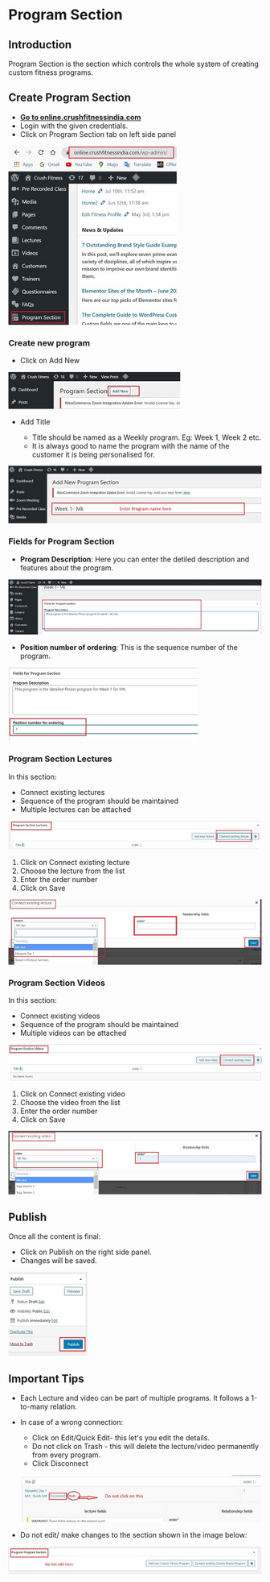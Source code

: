 # **Program Section**

## **Introduction**

Program Section is the section which controls the whole system of creating custom fitness programs.

## **Create Program Section**

*   <a href="https://online.crushfitnessindia.com/wp-admin" target="_blank">**Go to online.crushfitnessindia.com**</a>
*   Login with the given credentials.
*   Click on Program Section tab on left side panel

![prog section](../images/Program-Section/progsect.jpg)

### **Create new program**

*   Click on Add New

![add new](../images/Program-Section/addnew.jpg)

*   Add Title

    -   Title should be named as a Weekly program. Eg: Week 1, Week 2 etc.
    -   It is always good to name the program with the name of the customer it is being personalised for.

![add title](../images/Program-Section/addtitle.jpg)

### **Fields for Program Section**

*   **Program Description**: Here you can enter the detiled description and features about the program.

![prog desc](../images/Program-Section/progdesc.jpg)

*   **Position number of ordering**: This is the sequence number of the program.

![position](../images/Program-Section/positionorder.jpg)

### **Program Section Lectures**

In this section:

-   Connect existing lectures
-   Sequence of the program should be maintained
-   Multiple lectures can be attached

![prog sect lecture](../images/Program-Section/progsectlect.jpg)

1. Click on Connect existing lecture
2. Choose the lecture from the list
3. Enter the order number
4. Click on Save

![connect lecture](../images/Program-Section/selectlecture.jpg)

### **Program Section Videos**

In this section:

-   Connect existing videos
-   Sequence of the program should be maintained
-   Multiple videos can be attached

![prog sect videos](../images/Program-Section/progsectvideos.jpg)

1. Click on Connect existing video
2. Choose the video from the list
3. Enter the order number
4. Click on Save

![connect video](../images/Program-Section/connectvideos.jpg)



## **Publish**

Once all the content is final:

-   Click on Publish on the right side panel.
-   Changes will be saved.

![publish](../images/Program-Section/publish.jpg)


## **Important Tips**

-   Each Lecture and video can be part of multiple programs. It follows a 1-to-many relation.
-   In case of a wrong connection:

    - Click on Edit/Quick Edit- this let's you edit the details.
    - Do not click on Trash - this will delete the lecture/video permanently from every program.
    - Click Disconnect

    ![disconnect](../images/Program-Section/disconnect.jpg)

-   Do not edit/ make changes to the section shown in the image below:

![do not edit](../images/Program-Section/donotedit.jpg)



